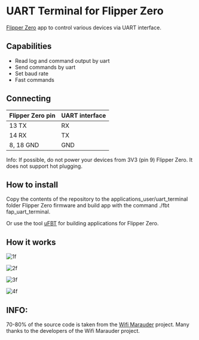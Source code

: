 # UART Terminal for Flipper Zero
[Flipper Zero](https://flipperzero.one/) app to control various devices via UART interface.

## Capabilities
- Read log and command output by uart
- Send commands by uart
- Set baud rate
- Fast commands

## Connecting
| Flipper Zero pin | UART interface |
| ---------------- | -------------- |
| 13 TX            | RX             |
| 14 RX            | TX             |
|8, 18 GND         | GND            |

Info: If possible, do not power your devices from 3V3 (pin 9) Flipper Zero. It does not support hot plugging.

## How to install
Copy the contents of the repository to the applications_user/uart_terminal folder Flipper Zero firmware and build app with the command ./fbt fap_uart_terminal.

Or use the tool [uFBT](https://github.com/flipperdevices/flipperzero-ufbt) for building applications for Flipper Zero.

## How it works


![1f](https://user-images.githubusercontent.com/122148894/211161450-6d177638-3bfa-42a8-9c73-0cf3af5e5ca7.jpg)


![2f](https://user-images.githubusercontent.com/122148894/211161456-4d2be15b-4a05-4450-a62e-edcaab3772fd.jpg)


![3f](https://user-images.githubusercontent.com/122148894/211161458-2f9b0d80-f501-4db3-9242-1b3c11729132.jpg)


![4f](https://user-images.githubusercontent.com/122148894/211161461-4507120b-42df-441f-9e01-e4517aa83537.jpg)

## INFO:

70-80% of the source code is taken from the [Wifi Marauder](https://github.com/0xchocolate/flipperzero-firmware-with-wifi-marauder-companion) project. Many thanks to the developers of the Wifi Marauder project.
